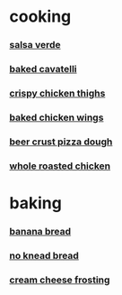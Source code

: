 # cooking
### [salsa verde](salsa_verde.md)
### [baked cavatelli](baked_cavatelli.md)
### [crispy chicken thighs](crispy_chicken_thighs.md)
### [baked chicken wings](baked_chicken_wings.md)
### [beer crust pizza dough](beer_crust_pizza_dough.md)
### [whole roasted chicken](roasted_chicken.md)

# baking
### [banana bread](banana_bread.md)
### [no knead bread](no_knead_bread.md)
### [cream cheese frosting](cream_cheese_frosting.md)
